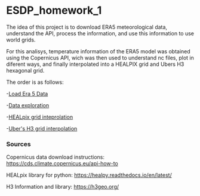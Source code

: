 # ESDP_homework_1

The idea of this project is to download ERA5 meteorological data, understand the API, process the information, and use this information to use world grids.

For this analisys, temperature information of the ERA5 model was obtained using the Copernicus API, wich was then used to understand nc files, plot in diferent ways, and finally interpolated into a HEALPIX grid and Ubers H3 hexagonal grid. 

The order is as follows:

-[Load Era 5 Data](https://github.com/RubenVasquezArr/ESDP_homework_1/blob/main/load_era5.ipynb)

-[Data exploration](https://github.com/RubenVasquezArr/ESDP_homework_1/blob/main/data_exploration.ipynb)

-[HEALpix grid inteprolation](https://github.com/RubenVasquezArr/ESDP_homework_1/blob/main/HEALpix_grid_interpolation.ipynb)

-[Uber's H3 grid interpolation](https://github.com/RubenVasquezArr/ESDP_homework_1/blob/main/H3_grid_interpolaton.ipynb)
 


 
### Sources

Copernicus data download instructions: https://cds.climate.copernicus.eu/api-how-to

HEALpix library for python: https://healpy.readthedocs.io/en/latest/

H3 Information and library: https://h3geo.org/